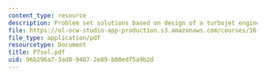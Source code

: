 ```yaml
---
content_type: resource
description: Problem set solutions based on design of a turbojet engine.
file: https://ol-ocw-studio-app-production.s3.amazonaws.com/courses/16-01-unified-engineering-i-ii-iii-iv-fall-2005-spring-2006/96b296a73ad894872e89b00edf5a9b2d_P7sol.pdf
file_type: application/pdf
resourcetype: Document
title: P7sol.pdf
uid: 96b296a7-3ad8-9487-2e89-b00edf5a9b2d
---
```


